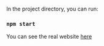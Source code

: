 In the project directory, you can run:

### `npm start`

You can see the real website [here](https://tsarjke-vps.ml)